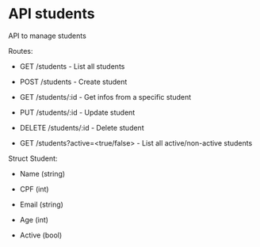 # API students

API to manage students

Routes:

 - GET /students - List all students

 - POST /students - Create student

 - GET /students/:id - Get infos from a specific student

 - PUT /students/:id - Update student

 - DELETE /students/:id - Delete student

 - GET /students?active=<true/false> - List all active/non-active students
 

Struct Student:

 - Name (string)

 - CPF (int)

 - Email (string)

 - Age (int)

 - Active (bool)
